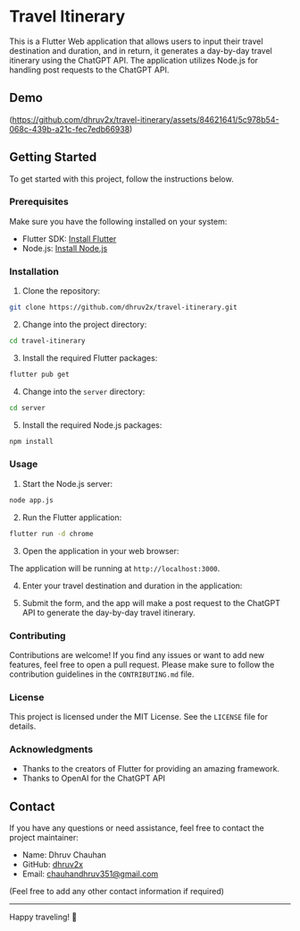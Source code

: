 # Travel Itinerary

This is a Flutter Web application that allows users to input their travel destination and duration, and in return, it generates a day-by-day travel itinerary using the ChatGPT API. The application utilizes Node.js for handling post requests to the ChatGPT API.

## Demo

(https://github.com/dhruv2x/travel-itinerary/assets/84621641/5c978b54-068c-439b-a21c-fec7edb66938)

## Getting Started

To get started with this project, follow the instructions below.

### Prerequisites

Make sure you have the following installed on your system:

- Flutter SDK: [Install Flutter](https://flutter.dev/docs/get-started/install)
- Node.js: [Install Node.js](https://nodejs.org)

### Installation

1. Clone the repository:

```bash
git clone https://github.com/dhruv2x/travel-itinerary.git
```

2. Change into the project directory:

```bash
cd travel-itinerary
```

3. Install the required Flutter packages:

```bash
flutter pub get
```

4. Change into the `server` directory:

```bash
cd server
```

5. Install the required Node.js packages:

```bash
npm install
```

### Usage

1. Start the Node.js server:

```bash
node app.js
```

2. Run the Flutter application:

```bash
flutter run -d chrome
```

3. Open the application in your web browser:

The application will be running at `http://localhost:3000`.

4. Enter your travel destination and duration in the application:

5. Submit the form, and the app will make a post request to the ChatGPT API to generate the day-by-day travel itinerary.

### Contributing

Contributions are welcome! If you find any issues or want to add new features, feel free to open a pull request. Please make sure to follow the contribution guidelines in the `CONTRIBUTING.md` file.

### License

This project is licensed under the MIT License. See the `LICENSE` file for details.

### Acknowledgments

- Thanks to the creators of Flutter for providing an amazing framework.
- Thanks to OpenAI for the ChatGPT API

## Contact

If you have any questions or need assistance, feel free to contact the project maintainer:

- Name: Dhruv Chauhan
- GitHub: [dhruv2x](https://github.com/dhruv2x)
- Email: chauhandhruv351@gmail.com

(Feel free to add any other contact information if required)

---

Happy traveling! 🚀
